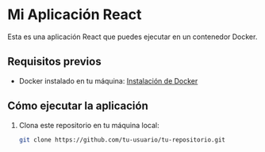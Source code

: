 # Mi Aplicación React

Esta es una aplicación React que puedes ejecutar en un contenedor Docker.

## Requisitos previos

- Docker instalado en tu máquina: [Instalación de Docker](https://docs.docker.com/get-docker/)

## Cómo ejecutar la aplicación

1. Clona este repositorio en tu máquina local:

   ```sh
   git clone https://github.com/tu-usuario/tu-repositorio.git

